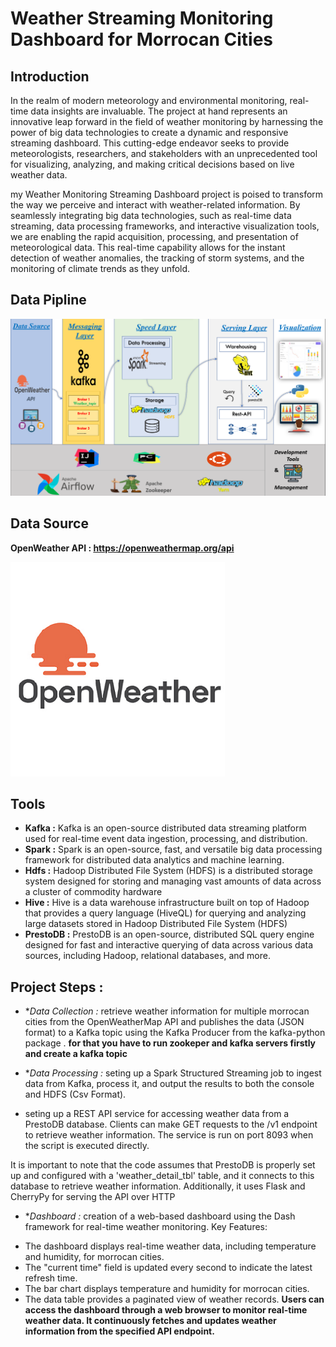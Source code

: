 # Weather Streaming Monitoring Dashboard for Morrocan Cities
## Introduction
In the realm of modern meteorology and environmental monitoring, real-time data insights are invaluable. 
The project at hand represents an innovative leap forward in the field of weather monitoring by harnessing the power of big data technologies to create a dynamic and responsive streaming dashboard. 
This cutting-edge endeavor seeks to provide meteorologists, researchers, and stakeholders with an unprecedented tool for visualizing, analyzing,
and making critical decisions based on live weather data.

my Weather Monitoring Streaming Dashboard project is poised to transform the way we perceive and interact with weather-related information.
By seamlessly integrating big data technologies, such as real-time data streaming, data processing frameworks, and interactive visualization tools, we are enabling the rapid acquisition, processing, and presentation of meteorological data.
This real-time capability allows for the instant detection of weather anomalies, the tracking of storm systems,
and the monitoring of climate trends as they unfold.

## Data Pipline

![](https://github.com/elanssariyassine/Weather-Streaming-Monitoring-Dashboard-for-Morrocan-Cities-/blob/main/Data%20Pipline.png)

## Data Source 

**OpenWeather API : https://openweathermap.org/api**

![](https://github.com/elanssariyassine/Weather-Streaming-Monitoring-Dashboard-for-Morrocan-Cities-/blob/main/OpenWeather.png)

## Tools 
- **Kafka :** Kafka is an open-source distributed data streaming platform used for real-time event data ingestion, processing, and distribution.
- **Spark :** Spark is an open-source, fast, and versatile big data processing framework for distributed data analytics and machine learning.
- **Hdfs :** Hadoop Distributed File System (HDFS) is a distributed storage system designed for storing and managing vast amounts of data across a cluster of commodity hardware
- **Hive :** Hive is a data warehouse infrastructure built on top of Hadoop that provides a query language (HiveQL) for querying and analyzing large datasets stored in Hadoop Distributed File System (HDFS)
- **PrestoDB :** PrestoDB is an open-source, distributed SQL query engine designed for fast and interactive querying of data across various data sources, including Hadoop, relational databases, and more.

## Project Steps : 

- **Data Collection :* retrieve weather information for multiple morrocan  cities from the OpenWeatherMap API and publishes the data (JSON format) to a Kafka topic using the Kafka Producer from the kafka-python package .
**for that you have to run zookeper and kafka servers firstly and create a kafka topic**

- **Data Processing :* seting up a Spark Structured Streaming job to ingest data from Kafka, process it, and output the results to both the console and HDFS (Csv Format).

- seting up a REST API service for accessing weather data from a PrestoDB database. Clients can make GET requests to the /v1 endpoint to retrieve weather information. The service is run on port 8093 when the script is executed directly.

It is important to note that the code assumes that PrestoDB is properly set up and configured with a 'weather_detail_tbl' table, and it connects to this database to retrieve weather information. Additionally, it uses Flask and CherryPy for serving the API over HTTP

- **Dashboard :*  creation of a web-based dashboard using the Dash framework for real-time weather monitoring.
Key Features:

* The dashboard displays real-time weather data, including temperature and humidity, for morrocan cities.
* The "current time" field is updated every second to indicate the latest refresh time.
* The bar chart displays temperature and humidity for morrocan cities.
* The data table provides a paginated view of weather records.
**Users can access the dashboard through a web browser to monitor real-time weather data. It continuously fetches and updates weather information from the specified API endpoint.**






